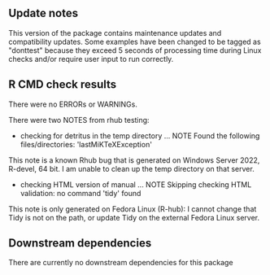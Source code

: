 ## Update notes
This version of the package contains maintenance updates and compatibility updates.
Some examples have been changed to be tagged as "donttest" because they exceed 5 seconds of processing time during Linux checks and/or require user input to run correctly.
  
  
## R CMD check results

There were no ERRORs or WARNINGs. 

There were two NOTES from rhub testing:

* checking for detritus in the temp directory ... NOTE
Found the following files/directories:
  'lastMiKTeXException'
  
This note is a known Rhub bug that is generated on Windows Server 2022, R-devel, 64 bit. I am unable to clean up the temp directory on that server.

  
* checking HTML version of manual ... NOTE
Skipping checking HTML validation: no command 'tidy' found
  
This note is only generated on Fedora Linux (R-hub): I cannot change that Tidy is not on the path, or update Tidy on the external Fedora Linux server.
  
    
## Downstream dependencies
There are currently no downstream dependencies for this package
